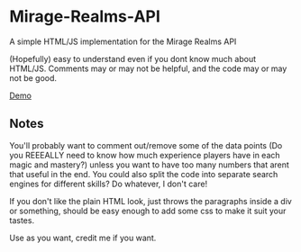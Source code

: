 # Mirage-Realms-API
A simple HTML/JS implementation for the Mirage Realms API

(Hopefully) easy to understand even if you dont know much about HTML/JS. Comments may or may not be helpful, and the code may or may not be good.

[Demo](https://htmlpreview.github.io/?https://github.com/laskipaska/Mirage-Realms-API/blob/main/mirage-api.html)

## Notes

You'll probably want to comment out/remove some of the data points (Do you REEEALLY need to know how much experience players have in each magic and mastery?) unless you want to have too many numbers that arent that useful in the end. You could also split the code into separate search engines for different skills? Do whatever, I don't care!

If you don't like the plain HTML look, just throws the paragraphs inside a div or something, should be easy enough to add some css to make it suit your tastes.

Use as you want, credit me if you want.
